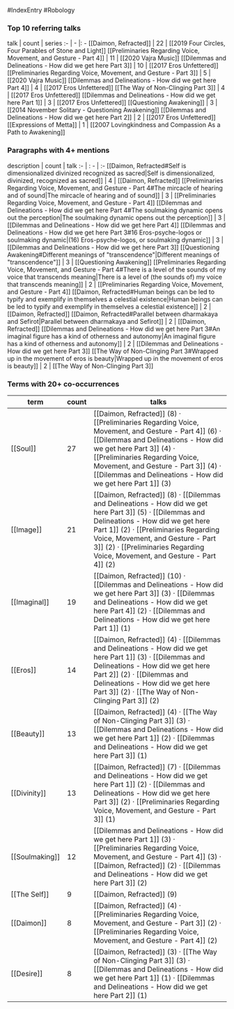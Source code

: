 #IndexEntry #Robology

### Top 10 referring talks
talk | count | series
:- | - |: -
[[Daimon, Refracted]] | 22 | [[2019 Four Circles, Four Parables of Stone and Light]]
[[Preliminaries Regarding Voice, Movement, and Gesture - Part 4]] | 11 | [[2020 Vajra Music]]
[[Dilemmas and Delineations - How did we get here Part 3]] | 10 | [[2017 Eros Unfettered]]
[[Preliminaries Regarding Voice, Movement, and Gesture - Part 3]] | 5 | [[2020 Vajra Music]]
[[Dilemmas and Delineations - How did we get here Part 4]] | 4 | [[2017 Eros Unfettered]]
[[The Way of Non-Clinging Part 3]] | 4 | [[2017 Eros Unfettered]]
[[Dilemmas and Delineations - How did we get here Part 1]] | 3 | [[2017 Eros Unfettered]]
[[Questioning Awakening]] | 3 | [[2014 November Solitary - Questioning Awakening]]
[[Dilemmas and Delineations - How did we get here Part 2]] | 2 | [[2017 Eros Unfettered]]
[[Expressions of Metta]] | 1 | [[2007 Lovingkindness and Compassion As a Path to Awakening]]

### Paragraphs with 4+ mentions
description | count | talk
:- | : - | :-
[[Daimon, Refracted#Self is dimensionalized divinized recognized as sacred\|Self is dimensionalized, divinized, recognized as sacred]] | 4 | [[Daimon, Refracted]]
[[Preliminaries Regarding Voice, Movement, and Gesture - Part 4#The mircacle of hearing and of sound\|The mircacle of hearing and of sound]] | 3 | [[Preliminaries Regarding Voice, Movement, and Gesture - Part 4]]
[[Dilemmas and Delineations - How did we get here Part 4#The soulmaking dynamic opens out the perception\|The soulmaking dynamic opens out the perception]] | 3 | [[Dilemmas and Delineations - How did we get here Part 4]]
[[Dilemmas and Delineations - How did we get here Part 3#16 Eros-psyche-logos or soulmaking dynamic\|(16) Eros-psyche-logos, or soulmaking dynamic]] | 3 | [[Dilemmas and Delineations - How did we get here Part 3]]
[[Questioning Awakening#Different meanings of "transcendence"\|Different meanings of "transcendence"]] | 3 | [[Questioning Awakening]]
[[Preliminaries Regarding Voice, Movement, and Gesture - Part 4#There is a level of the sounds of my voice that transcends meaning\|There is a level of (the sounds of) my voice that transcends meaning]] | 2 | [[Preliminaries Regarding Voice, Movement, and Gesture - Part 4]]
[[Daimon, Refracted#Human beings can be led to typify and exemplify in themselves a celestial existence\|Human beings can be led to typify and exemplify in themselves a celestial existence]] | 2 | [[Daimon, Refracted]]
[[Daimon, Refracted#Parallel between dharmakaya and Sefirot\|Parallel between dharmakaya and Sefirot]] | 2 | [[Daimon, Refracted]]
[[Dilemmas and Delineations - How did we get here Part 3#An imaginal figure has a kind of otherness and autonomy\|An imaginal figure has a kind of otherness and autonomy]] | 2 | [[Dilemmas and Delineations - How did we get here Part 3]]
[[The Way of Non-Clinging Part 3#Wrapped up in the movement of eros is beauty\|Wrapped up in the movement of eros is beauty]] | 2 | [[The Way of Non-Clinging Part 3]]

### Terms with 20+ co-occurrences
term | count | talks
-|-|-
[[Soul]] | 27 | <span class="counts">[[Daimon, Refracted]] (8) · [[Preliminaries Regarding Voice, Movement, and Gesture - Part 4]] (6) · [[Dilemmas and Delineations - How did we get here Part 3]] (4) · [[Preliminaries Regarding Voice, Movement, and Gesture - Part 3]] (4) · [[Dilemmas and Delineations - How did we get here Part 1]] (3)</span> 
[[Image]] | 21 | <span class="counts">[[Daimon, Refracted]] (8) · [[Dilemmas and Delineations - How did we get here Part 3]] (5) · [[Dilemmas and Delineations - How did we get here Part 1]] (2) · [[Preliminaries Regarding Voice, Movement, and Gesture - Part 3]] (2) · [[Preliminaries Regarding Voice, Movement, and Gesture - Part 4]] (2)</span> 
[[Imaginal]] | 19 | <span class="counts">[[Daimon, Refracted]] (10) · [[Dilemmas and Delineations - How did we get here Part 3]] (3) · [[Dilemmas and Delineations - How did we get here Part 4]] (2) · [[Dilemmas and Delineations - How did we get here Part 1]] (1)</span> 
[[Eros]] | 14 | <span class="counts">[[Daimon, Refracted]] (4) · [[Dilemmas and Delineations - How did we get here Part 1]] (3) · [[Dilemmas and Delineations - How did we get here Part 2]] (2) · [[Dilemmas and Delineations - How did we get here Part 3]] (2) · [[The Way of Non-Clinging Part 3]] (2)</span> 
[[Beauty]] | 13 | <span class="counts">[[Daimon, Refracted]] (4) · [[The Way of Non-Clinging Part 3]] (3) · [[Dilemmas and Delineations - How did we get here Part 1]] (2) · [[Dilemmas and Delineations - How did we get here Part 3]] (1)</span> 
[[Divinity]] | 13 | <span class="counts">[[Daimon, Refracted]] (7) · [[Dilemmas and Delineations - How did we get here Part 1]] (2) · [[Dilemmas and Delineations - How did we get here Part 3]] (2) · [[Preliminaries Regarding Voice, Movement, and Gesture - Part 3]] (1)</span> 
[[Soulmaking]] | 12 | <span class="counts">[[Dilemmas and Delineations - How did we get here Part 1]] (3) · [[Preliminaries Regarding Voice, Movement, and Gesture - Part 4]] (3) · [[Daimon, Refracted]] (2) · [[Dilemmas and Delineations - How did we get here Part 3]] (2)</span> 
[[The Self]] | 9 | <span class="counts">[[Daimon, Refracted]] (9)</span> 
[[Daimon]] | 8 | <span class="counts">[[Daimon, Refracted]] (4) · [[Preliminaries Regarding Voice, Movement, and Gesture - Part 3]] (2) · [[Preliminaries Regarding Voice, Movement, and Gesture - Part 4]] (2)</span> 
[[Desire]] | 8 | <span class="counts">[[Daimon, Refracted]] (3) · [[The Way of Non-Clinging Part 3]] (3) · [[Dilemmas and Delineations - How did we get here Part 1]] (1) · [[Dilemmas and Delineations - How did we get here Part 2]] (1)</span> 

